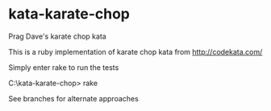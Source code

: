 kata-karate-chop
================

Prag Dave's karate chop kata

This is a ruby implementation of karate chop kata from http://codekata.com/

Simply enter rake to run the tests

C:\kata-karate-chop> rake

See branches for alternate approaches
